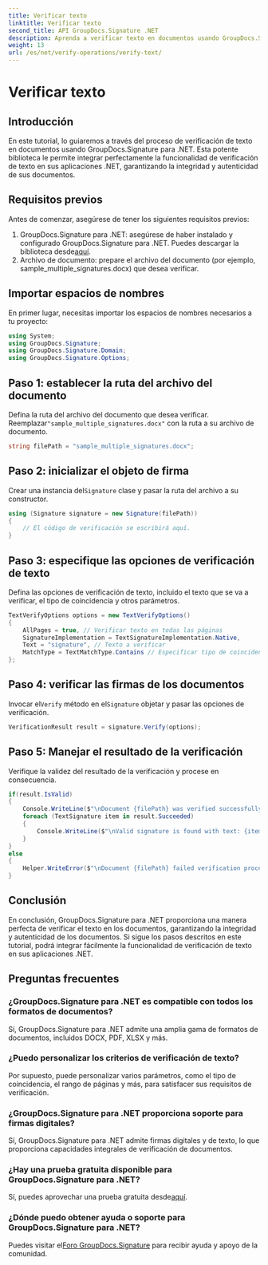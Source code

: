 ```yaml
---
title: Verificar texto
linktitle: Verificar texto
second_title: API GroupDocs.Signature .NET
description: Aprenda a verificar texto en documentos usando GroupDocs.Signature para .NET. Siga nuestro tutorial paso a paso para una integración perfecta.
weight: 13
url: /es/net/verify-operations/verify-text/
---
```


# Verificar texto

## Introducción
En este tutorial, lo guiaremos a través del proceso de verificación de texto en documentos usando GroupDocs.Signature para .NET. Esta potente biblioteca le permite integrar perfectamente la funcionalidad de verificación de texto en sus aplicaciones .NET, garantizando la integridad y autenticidad de sus documentos.
## Requisitos previos
Antes de comenzar, asegúrese de tener los siguientes requisitos previos:
1.  GroupDocs.Signature para .NET: asegúrese de haber instalado y configurado GroupDocs.Signature para .NET. Puedes descargar la biblioteca desde[aquí](https://releases.groupdocs.com/signature/net/).
2. Archivo de documento: prepare el archivo del documento (por ejemplo, sample_multiple_signatures.docx) que desea verificar.

## Importar espacios de nombres
En primer lugar, necesitas importar los espacios de nombres necesarios a tu proyecto:
```csharp
using System;
using GroupDocs.Signature;
using GroupDocs.Signature.Domain;
using GroupDocs.Signature.Options;
```
## Paso 1: establecer la ruta del archivo del documento
 Defina la ruta del archivo del documento que desea verificar. Reemplazar`"sample_multiple_signatures.docx"` con la ruta a su archivo de documento.
```csharp
string filePath = "sample_multiple_signatures.docx";
```
## Paso 2: inicializar el objeto de firma
 Crear una instancia del`Signature` clase y pasar la ruta del archivo a su constructor.
```csharp
using (Signature signature = new Signature(filePath))
{
    // El código de verificación se escribirá aquí.
}
```
## Paso 3: especifique las opciones de verificación de texto
Defina las opciones de verificación de texto, incluido el texto que se va a verificar, el tipo de coincidencia y otros parámetros.
```csharp
TextVerifyOptions options = new TextVerifyOptions()
{
    AllPages = true, // Verificar texto en todas las páginas
    SignatureImplementation = TextSignatureImplementation.Native,
    Text = "signature", // Texto a verificar
    MatchType = TextMatchType.Contains // Especificar tipo de coincidencia
};
```
## Paso 4: verificar las firmas de los documentos
 Invocar el`Verify` método en el`Signature` objetar y pasar las opciones de verificación.
```csharp
VerificationResult result = signature.Verify(options);
```
## Paso 5: Manejar el resultado de la verificación
Verifique la validez del resultado de la verificación y procese en consecuencia.
```csharp
if(result.IsValid)
{
    Console.WriteLine($"\nDocument {filePath} was verified successfully!");
    foreach (TextSignature item in result.Succeeded)
    {
        Console.WriteLine($"\nValid signature is found with text: {item.Text}");
    }
}
else
{
    Helper.WriteError($"\nDocument {filePath} failed verification process.");
}
```

## Conclusión
En conclusión, GroupDocs.Signature para .NET proporciona una manera perfecta de verificar el texto en los documentos, garantizando la integridad y autenticidad de los documentos. Si sigue los pasos descritos en este tutorial, podrá integrar fácilmente la funcionalidad de verificación de texto en sus aplicaciones .NET.
## Preguntas frecuentes
### ¿GroupDocs.Signature para .NET es compatible con todos los formatos de documentos?
Sí, GroupDocs.Signature para .NET admite una amplia gama de formatos de documentos, incluidos DOCX, PDF, XLSX y más.
### ¿Puedo personalizar los criterios de verificación de texto?
Por supuesto, puede personalizar varios parámetros, como el tipo de coincidencia, el rango de páginas y más, para satisfacer sus requisitos de verificación.
### ¿GroupDocs.Signature para .NET proporciona soporte para firmas digitales?
Sí, GroupDocs.Signature para .NET admite firmas digitales y de texto, lo que proporciona capacidades integrales de verificación de documentos.
### ¿Hay una prueba gratuita disponible para GroupDocs.Signature para .NET?
 Sí, puedes aprovechar una prueba gratuita desde[aquí](https://releases.groupdocs.com/).
### ¿Dónde puedo obtener ayuda o soporte para GroupDocs.Signature para .NET?
 Puedes visitar el[Foro GroupDocs.Signature](https://forum.groupdocs.com/c/signature/13) para recibir ayuda y apoyo de la comunidad.
